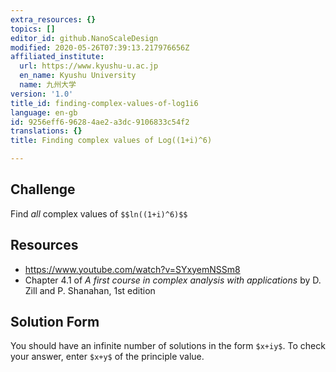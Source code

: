 ```yaml
---
extra_resources: {}
topics: []
editor_id: github.NanoScaleDesign
modified: 2020-05-26T07:39:13.217976656Z
affiliated_institute:
  url: https://www.kyushu-u.ac.jp
  en_name: Kyushu University
  name: 九州大学
version: '1.0'
title_id: finding-complex-values-of-log1i6
language: en-gb
id: 9256eff6-9628-4ae2-a3dc-9106833c54f2
translations: {}
title: Finding complex values of Log((1+i)^6)

---
```


## Challenge
Find *all* complex values of `$$ln((1+i)^6)$$`

## Resources
- https://www.youtube.com/watch?v=SYxyemNSSm8
- Chapter 4.1 of *A first course in complex analysis with applications* by D. Zill and P. Shanahan, 1st edition


## Solution Form
You should have an infinite number of solutions in the form `$x+iy$`.
To check your answer, enter `$x+y$` of the principle value.